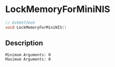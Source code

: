 # LockMemoryForMiniNIS
```c
// 0x004f26e0
void LockMemoryForMiniNIS()
```
## Description
```
Minimum Arguments: 0
Maximum Arguments: 0
```
